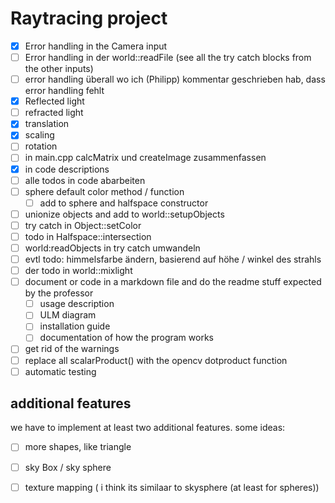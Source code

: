 # Raytracing project

- [x] Error handling in the Camera input 
- [ ] Error handling in der world::readFile (see all the try catch blocks from the other inputs)
- [ ] error handling überall wo ich (Philipp) kommentar geschrieben hab, dass error handling fehlt
- [x] Reflected light
- [ ] refracted light
- [x] translation
- [x] scaling
- [ ] rotation
- [ ] in main.cpp calcMatrix und createImage zusammenfassen 
- [x] in code descriptions
- [ ] alle todos in code abarbeiten
- [ ] sphere default color method / function
  - [ ] add to sphere and halfspace constructor
- [ ] unionize objects and add to world::setupObjects
- [ ] try catch in Object::setColor
- [ ] todo in Halfspace::intersection
- [ ] world:readObjects in try catch umwandeln
- [ ] evtl todo: himmelsfarbe ändern, basierend auf höhe / winkel des strahls
- [ ] der todo in world::mixlight
- [ ] document or code in a markdown file and do the readme stuff expected by the professor
    - [ ] usage description
    - [ ] ULM diagram
    - [ ] installation guide
    - [ ] documentation of how the program works
- [ ] get rid of the warnings
- [ ] replace all scalarProduct() with the opencv dotproduct function
- [ ] automatic testing 

## additional features
we have to implement at least two additional features. some ideas:

- [ ] more shapes, like triangle
- [ ] sky Box / sky sphere
- [ ] texture mapping ( i think its similaar to skysphere (at least for spheres))

